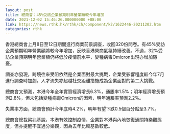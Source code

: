 ```yaml
---
layout: post
title: 總商會：45%受訪企業預期明年營業額較今年增加
date: 2021-12-02 15:46:26.000000000 +08:00
link: https://news.rthk.hk/rthk/ch/component/k2/1622446-20211202.htm
categories: rthk
---
```


香港總商會上月8日至12日期間進行商業前景調查，收回320份問卷。有45%受訪企業預期明年營業額將較今年增加，反映香港營商氣氛持續改善。不過，32%受訪企業預期明年營業額仍將低於疫情前水平，變種病毒Omicron出現亦增加隱憂。

調查亦發現，跨境往來受阻依然是企業面對最大挑戰，企業受影響程度較今年7月進行調查時加劇。人才流失亦超越社交距離措施成為企業面對的第二大挑戰。

總商會又預測，本港今年全年實質經濟增長6.3%，通脹率1.5%；明年經濟增長預測2.8%，但未包括變種病毒Omicron的因素，明年通脹率預測2.2%。

失業率方面，總商會預計今年底時4.2%，明年有望下跌0.5個百分點至3.7%。

總商會總裁梁兆基說，本港有效控制疫情，企業對本港與內地恢復通關持樂觀態度，但亦提醒不宜過分樂觀，因為去年比較基數較低。
